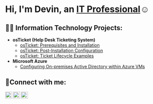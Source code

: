 <h1>Hi, I'm Devin, an <a href="https://linkedin.com/in/devin-lane-a2158a364">IT Professional</a>☺</h1>

<h2>👨‍💻 Information Technology Projects:</h2>

- <b>osTicket (Help Desk Ticketing System)</b>
  - [osTicket: Prerequisites and Installation](https://github.com/devinlane1996/osticket-prereqs-1/tree/main)
  - [osTicket: Post-Installation Configuration](https://github.com/devinlane1996/post-install-config)
  - [osTicket: Ticket Lifecycle Examples](https://github.com/devinlane1996/ticket-lifecycle)
- <b>Microsoft Azure</b>
  - [Configuring On-premises Active Directory within Azure VMs](https://github.com/devinlane1996/configure-ad)
 
<h2>🤳Connect with me:</h2>

[<img align="left" alt="Josh | Twitter" width="22px" src="https://cdn.jsdelivr.net/npm/simple-icons@v3/icons/twitter.svg" />][twitter]
[<img align="left" alt="Josh | LinkedIn" width="22px" src="https://cdn.jsdelivr.net/npm/simple-icons@v3/icons/linkedin.svg" />][linkedin]
[<img align="left" alt="Josh | Instagram" width="22px" src="https://cdn.jsdelivr.net/npm/simple-icons@v3/icons/instagram.svg" />][instagram]

[twitter]: https://twitter.com/Josh
[instagram]: https://www.instagram.com/Josh
[linkedin]: https://linkedin.com/in/Josh
